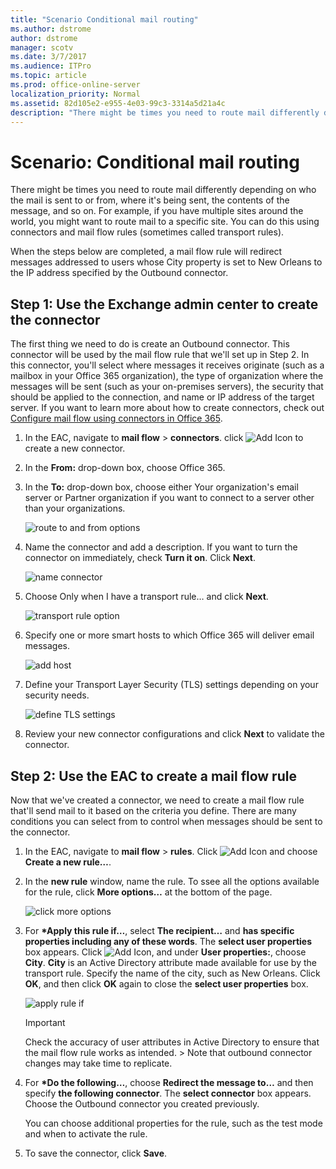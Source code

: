 ```yaml
---
title: "Scenario Conditional mail routing"
ms.author: dstrome
author: dstrome
manager: scotv
ms.date: 3/7/2017
ms.audience: ITPro
ms.topic: article
ms.prod: office-online-server
localization_priority: Normal
ms.assetid: 82d105e2-e955-4e03-99c3-3314a5d21a4c
description: "There might be times you need to route mail differently depending on who the mail is sent to or from, where it's being sent, the contents of the message, and so on. For example, if you have multiple sites around the world, you might want to route mail to a specific site. You can do this using connectors and mail flow rules (sometimes called transport rules)."
---
```


# Scenario: Conditional mail routing

There might be times you need to route mail differently depending on who the mail is sent to or from, where it's being sent, the contents of the message, and so on. For example, if you have multiple sites around the world, you might want to route mail to a specific site. You can do this using connectors and mail flow rules (sometimes called transport rules).
  
When the steps below are completed, a mail flow rule will redirect messages addressed to users whose City property is set to New Orleans to the IP address specified by the Outbound connector.
  
## Step 1: Use the Exchange admin center to create the connector

The first thing we need to do is create an Outbound connector. This connector will be used by the mail flow rule that we'll set up in Step 2. In this connector, you'll select where messages it receives originate (such as a mailbox in your Office 365 organization), the type of organization where the messages will be sent (such as your on-premises servers), the security that should be applied to the connection, and name or IP address of the target server. If you want to learn more about how to create connectors, check out [Configure mail flow using connectors in Office 365](use-connectors-to-configure-mail-flow.md).
  
1. In the EAC, navigate to **mail flow** \> **connectors**. click ![Add Icon](../../media/ITPro_EAC_AddIcon.gif) to create a new connector. 
    
2. In the **From:** drop-down box, choose Office 365.
    
3. In the **To:** drop-down box, choose either Your organization's email server or Partner organization if you want to connect to a server other than your organizations. 
    
    ![route to and from options](../../media/eaa1aabd-31fa-4598-921b-7803182f7b5f.png)
  
4. Name the connector and add a description. If you want to turn the connector on immediately, check **Turn it on**. Click **Next**.
    
    ![name connector](../../media/f4b47d74-3251-4d04-83aa-7978ba5cd0e4.png)
  
5. Choose Only when I have a transport rule… and click **Next**.
    
    ![transport rule option](../../media/5aab8ee0-7244-41ea-b504-71ff3e5d1f18.png)
  
6. Specify one or more smart hosts to which Office 365 will deliver email messages.
    
    ![add host](../../media/d41ef961-224c-4c7e-8ac8-756b785a73fc.png)
  
7. Define your Transport Layer Security (TLS) settings depending on your security needs.
    
    ![define TLS settings](../../media/728b161e-7780-4686-a169-df37a7f96531.png)
  
8. Review your new connector configurations and click **Next** to validate the connector. 
    
## Step 2: Use the EAC to create a mail flow rule

Now that we've created a connector, we need to create a mail flow rule that'll send mail to it based on the criteria you define. There are many conditions you can select from to control when messages should be sent to the connector.
  
1. In the EAC, navigate to **mail flow** \> **rules**. Click ![Add Icon](../../media/ITPro_EAC_AddIcon.gif) and choose **Create a new rule…**.
    
2. In the **new rule** window, name the rule. To ssee all the options available for the rule, click **More options…** at the bottom of the page. 
    
    ![click more options](../../media/96c2ca71-32b2-423c-99f6-1ee35c63af5c.png)
  
3. For **\*Apply this rule if…**, select **The recipient…** and **has specific properties including any of these words**. The **select user properties** box appears. Click ![Add Icon](../../media/ITPro_EAC_AddIcon.gif), and under **User properties:**, choose **City**. **City** is an Active Directory attribute made available for use by the transport rule. Specify the name of the city, such as New Orleans. Click **OK**, and then click **OK** again to close the **select user properties** box. 
    
    ![apply rule if](../../media/98b9ea9b-ca67-44bd-99ff-a8e3ca0493bc.png)
  
    > [!IMPORTANT]
    > Check the accuracy of user attributes in Active Directory to ensure that the mail flow rule works as intended. > Note that outbound connector changes may take time to replicate. 
  
4. For **\*Do the following…**, choose **Redirect the message to…** and then specify **the following connector**. The **select connector** box appears. Choose the Outbound connector you created previously. 
    
    You can choose additional properties for the rule, such as the test mode and when to activate the rule.
    
5.  To save the connector, click **Save**.
    

